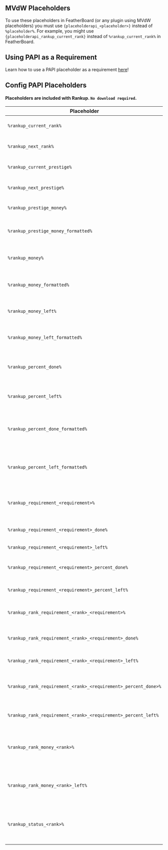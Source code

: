 ## MVdW Placeholders
To use these placeholders in FeatherBoard (or any plugin using MVdW placeholders) you must use `{placeholderapi_<placeholder>}` instead of `%placeholder%`. For example, you might use `{placeholderapi_rankup_current_rank}` instead of `%rankup_current_rank%` in FeatherBoard.

## Using PAPI as a Requirement
Learn how to use a PAPI placeholder as a requirement [here](../Advanced-Configuration-Example/Adding-custom-requirements.md)!

## Config PAPI Placeholders
#### Placeholders are included with Rankup. `No download required`.

| Placeholder | Description
| ----------- | -----------
| `%rankup_current_rank%` | Rank the player is currently in.
| `%rankup_next_rank%` | Rank the player will rank up to.
| `%rankup_current_prestige%` | Prestige the player is currently in.
| `%rankup_next_prestige%` | Prestige the player will prestige to.
| `%rankup_prestige_money%` | `money` requirement to prestige
| `%rankup_prestige_money_formatted%` | As above, but formatted.<br>`1000` becomes `1,000.00`.
| `%rankup_money%` | Total amount of `money` requirement to rank up.
| `%rankup_money_formatted%` | As above, but formatted.<br>`1000` becomes `1,000.00`.
| `%rankup_money_left%` | Amount left to complete `money` requirement.
| `%rankup_money_left_formatted%` | As above, but formatted.<br>`1000` becomes `1,000.00`.
| `%rankup_percent_done%` | Exact amount done in percent for `money` requirement.
| `%rankup_percent_left%` | Exact amount left in percent for `money` requirement.
| `%rankup_percent_done_formatted%` | Amount done in percent for `money` requirement. Formatted to 2 decimals.
| `%rankup_percent_left_formatted%` | Amount left in percent for `money` requirement. Formatted to 2 decimals.
| `%rankup_requirement_<requirement>%` | Total amount of `<requirement>`. See [**requirements**](https://github.com/okx-code/Rankup3/wiki/Requirements).
| `%rankup_requirement_<requirement>_done%` | Amount done of `<requirement>`.
| `%rankup_requirement_<requirement>_left%` | Amount left of `<requirement>`.
| `%rankup_requirement_<requirement>_percent_done%` | Amount done of `<requirement>` in percent.
| `%rankup_requirement_<requirement>_percent_left%` | Amount left of `<requirement>` in percent.
| `%rankup_rank_requirement_<rank>_<requirement>%` | Total Amount of `<requirement>` for `<rank>`.
| `%rankup_rank_requirement_<rank>_<requirement>_done%` | Amount done of `<requirement>` for `<rank>`.
| `%rankup_rank_requirement_<rank>_<requirement>_left%` | Amount left of `<requirement>` for `<rank>`.
| `%rankup_rank_requirement_<rank>_<requirement>_percent_done>%` | Amount done of `<requirement>` for `<rank>` in percent.
| `%rankup_rank_requirement_<rank>_<requirement>_percent_left%` | Amount left of `<requirement>` for `<rank>` in percent.
| `%rankup_rank_money_<rank>%` | Amount of `money` requirement to rankup from `<rank>`, formatted.
| `%rankup_rank_money_<rank>_left%` | Amount left of `money` requirement to rankup from `<rank>`, formatted.
| `%rankup_status_<rank>%` | The status of the specified `<rank>` for the player. Customize [**here**](https://github.com/okx-code/Rankup3/blob/49942e5497de6da0c5fd20fe4deed2fd49620bc9/src/main/resources/config.yml#L92-L95).
